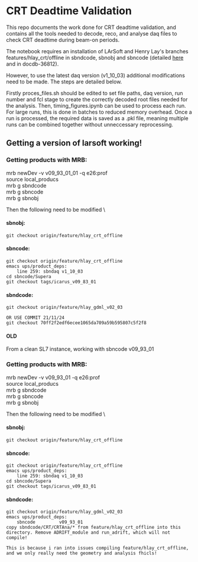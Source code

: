 # CRT Deadtime Validation

This repo documents the work done for CRT deadtime validation, and contains all the tools needed to decode, reco, and analyse daq files to check CRT deadtime during beam-on periods. 

The notebook requires an installation of LArSoft and Henry Lay's branches features/hlay_crt/offline in sbndcode, sbnobj and sbncode (detailed [here](https://sbn-docdb.fnal.gov/cgi-bin/sso/RetrieveFile?docid=36812&filename=CRT%20Offline%20Guide%20v3.pdf&version=3) and in docdb-36812).

However, to use the latest daq version (v1_10_03) additional modifications need to be made. The steps are detailed below.

Firstly proces_files.sh should be edited to set file paths, daq version, run number and fcl stage to create the correctly decoded root files needed for the analysis. Then, timing_figures.ipynb can be used to process each run. For large runs, this is done in batches to reduced memory overhead. 
Once a run is processed, the required data is saved as a .pkl file, meaning multiple runs can be combined together without unneccessary reprocessing.


## Getting a version of larsoft working!


### Getting products with MRB:

mrb newDev -v v09_93_01_01 -q e26:prof \
source local_producs \
mrb g sbndcode \
mrb g sbncode \
mrb g sbnobj 

Then the following need to be modified
\
#### sbnobj: 
        
    git checkout origin/feature/hlay_crt_offline

#### sbncode:
    git checkout origin/feature/hlay_crt_offline
    emacs ups/product_deps:
        line 259: sbndaq v1_10_03
    cd sbncode/Supera
    git checkout tags/icarus_v09_83_01

#### sbndcode:
    
    git checkout origin/feature/hlay_gdml_v02_03

    OR USE COMMIT 21/11/24
    git checkout 70ff2f2edf6ecee1065da709a59b595807c5f2f8




#### OLD


From a clean SL7 instance, working with sbncode v09_93_01

### Getting products with MRB:

mrb newDev -v v09_93_01 -q e26:prof \
source local_producs \
mrb g sbndcode \
mrb g sbncode \
mrb g sbnobj 

Then the following need to be modified
\
#### sbnobj: 
        
    git checkout origin/feature/hlay_crt_offline

#### sbncode:
    git checkout origin/feature/hlay_crt_offline
    emacs ups/product_deps:
        line 259: sbndaq v1_10_03
    cd sbncode/Supera
    git checkout tags/icarus_v09_83_01

#### sbndcode:
    git checkout origin/feature/hlay_gdml_v02_03
    emacs ups/product_deps:
        sbncode         v09_93_01 
    copy sbndcode/CRT/CRTAna/* from feature/hlay_crt_offline into this directory. Remove ADRIFT_module and run_adrift, which will not compile!

    This is because i ran into issues compiling feature/hlay_crt_offline, and we only really need the geometry and analysis fhicls!




